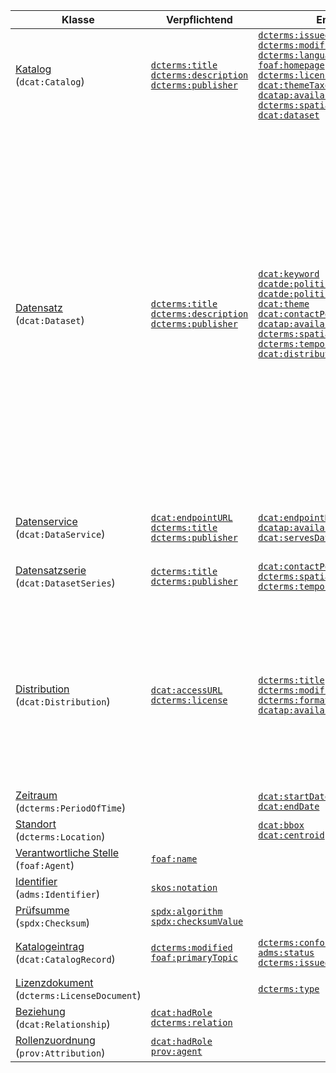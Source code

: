 | Klasse | Verpflichtend | Empfohlen | Optional |
| ------ | ------------- | --------- | -------- |
| [Katalog](#klasse-katalog)<br>(`dcat:Catalog`) |[`dcterms:title`](#katalog-titel)<br>[`dcterms:description`](#katalog-beschreibung)<br>[`dcterms:publisher`](#katalog-herausgeber)<br> | [`dcterms:issued`](#katalog-veroffentlichungsdatum)<br>[`dcterms:modified`](#katalog-aktualisierungsdatum)<br>[`dcterms:language`](#katalog-sprache)<br>[`foaf:homepage`](#katalog-homepage)<br>[`dcterms:license`](#katalog-lizenz)<br>[`dcat:themeTaxonomy`](#katalog-kategorienschema)<br>[`dcatap:availability`](#katalog-verfugbarkeit)<br>[`dcterms:spatial`](#katalog-raumliche-abdeckung)<br>[`dcat:dataset`](#katalog-datensatz)<br> | [`dcterms:rights`](#katalog-rechte)<br>[`dcat:catalog`](#katalog-katalog)<br>[`dcat:service`](#katalog-datenservice)<br>[`dcterms:hasPart`](#katalog-hat-teilkatalog)<br>[`dcterms:isPartOf`](#katalog-ist-teilkatalog)<br>[`dcat:record`](#katalog-katalogeintrag)<br>[`dcterms:creator`](#katalog-autor)<br> |
| [Datensatz](#klasse-datensatz)<br>(`dcat:Dataset`) |[`dcterms:title`](#datensatz-titel)<br>[`dcterms:description`](#datensatz-beschreibung)<br>[`dcterms:publisher`](#datensatz-herausgeber)<br> | [`dcat:keyword`](#datensatz-schlagwort)<br>[`dcatde:politicalGeocodingLevelURI`](#datensatz-ebene-geopolitischen-abdeckung)<br>[`dcatde:politicalGeocodingURI`](#datensatz-geopolitischen-abdeckung)<br>[`dcat:theme`](#datensatz-kategorie)<br>[`dcat:contactPoint`](#datensatz-kontakt)<br>[`dcatap:availability`](#datensatz-verfugbarkeit)<br>[`dcterms:spatial`](#datensatz-raumliche-abdeckung)<br>[`dcterms:temporal`](#datensatz-zeitliche-abdeckung)<br>[`dcat:distribution`](#datensatz-distribution)<br> | [`dcatde:contributorID`](#datensatz-datenbereitsteller-id)<br>[`dcatde:geocodingDescription`](#datensatz-beschreibung-abdeckung)<br>[`dcterms:identifier`](#datensatz-id)<br>[`adms:identifier`](#datensatz-andere-id)<br>[`dcterms:issued`](#datensatz-veroffentlichungsdatum)<br>[`dcterms:modified`](#datensatz-aktualisierungsdatum)<br>[`dcat:version`](#datensatz-versionsbezeichnung)<br>[`owl:versionInfo`](#datensatz-versionsbezeichnung-deprecated)<br>[`adms:versionNotes`](#datensatz-versionserlauterung)<br>[`dcatap:applicableLegislation`](#datensatz-rechtsgrundlage)<br>[`dcatde:legalBasis`](#datensatz-rechtsgrundlage-zugangseroffnung)<br>[`dcterms:relation`](#datensatz-verwandte-ressource)<br>[`dcat:landingPage`](#datensatz-ursprungliche-webseite)<br>[`foaf:page`](#datensatz-dokumentation)<br>[`dcterms:language`](#datensatz-sprache)<br>[`dcterms:conformsTo`](#datensatz-konform-zu-standard)<br>[`dcterms:accessRights`](#datensatz-grad-zuganglichkeit)<br>[`dcterms:provenance`](#datensatz-provenienz)<br>[`dcterms:accrualPeriodicity`](#datensatz-aktualisierungsfrequenz)<br>[`dcatde:qualityProcessURI`](#datensatz-qualitatssicherungsprozess)<br>[`dcterms:type`](#datensatz-typ)<br>[`prov:wasGeneratedBy`](#datensatz-wurde-erzeugt-von)<br>[`dcat:spatialResolutionInMeters`](#datensatz-raumliche-auflosung-in-meter)<br>[`dcat:temporalResolution`](#datensatz-zeitliche-auflosung)<br>[`prov:qualifiedAttribution`](#datensatz-rollenzuordnung)<br>[`dcat:qualifiedRelation`](#datensatz-qualifizierte-beziehung)<br>[`dcterms:isReferencedBy`](#datensatz-wird-referenziert)<br>[`dcterms:references`](#datensatz-referenziert)<br>[`dcterms:source`](#datensatz-quelle)<br>[`dcat:hasVersion`](#datensatz-weitere-version)<br>[`dcterms:hasVersion`](#datensatz-weitere-version-deprecated)<br>[`dcterms:isVersionOf`](#datensatz-ist-version)<br>[`adms:sample`](#datensatz-beispieldistribution)<br>[`dcterms:creator`](#datensatz-autor)<br>[`dcterms:contributor`](#datensatz-bearbeiter)<br>[`dcatde:originator`](#datensatz-urheber)<br>[`dcatde:maintainer`](#datensatz-verwalter)<br>[`dcat:inSeries`](#datensatz-in-serie)<br> |
| [Datenservice](#klasse-datenservice)<br>(`dcat:DataService`) |[`dcat:endpointURL`](#datenservice-url-endpunkt)<br>[`dcterms:title`](#datenservice-titel)<br>[`dcterms:publisher`](#datenservice-herausgeber)<br> | [`dcat:endpointDescription`](#datenservice-beschreibung-endpunkt)<br>[`dcatap:availability`](#datenservice-verfugbarkeit)<br>[`dcat:servesDataset`](#datenservice-liefert-datensatz-aus)<br> | [`dcterms:description`](#datenservice-beschreibung)<br>[`dcterms:license`](#datenservice-lizenz)<br>[`dcterms:accessRights`](#datenservice-grad-zuganglichkeit)<br>[`dcterms:format`](#datenservice-format)<br> |
| [Datensatzserie](#klasse-datensatzserie)<br>(`dcat:DatasetSeries`) |[`dcterms:title`](#datensatzserie-titel)<br>[`dcterms:publisher`](#datensatzserie-herausgeber)<br> | [`dcat:contactPoint`](#datensatzserie-kontakt)<br>[`dcterms:spatial`](#datensatzserie-raumliche-abdeckung)<br>[`dcterms:temporal`](#datensatzserie-zeitliche-abdeckung)<br> | [`dcterms:description`](#datensatzserie-beschreibung)<br>[`dcatap:applicableLegislation`](#datensatzserie-rechtsgrundlage)<br>[`dcterms:accrualPeriodicity`](#datensatzserie-aktualisierungsfrequenz)<br>[`dcterms:issued`](#datensatzserie-veroffentlichungsdatum)<br>[`dcterms:modified`](#datensatzserie-aktualisierungsdatum)<br> |
| [Distribution](#klasse-distribution)<br>(`dcat:Distribution`) |[`dcat:accessURL`](#distribution-zugangs-url)<br>[`dcterms:license`](#distribution-lizenz)<br> | [`dcterms:title`](#distribution-titel)<br>[`dcterms:modified`](#distribution-aktualisierungsdatum)<br>[`dcterms:format`](#distribution-format)<br>[`dcatap:availability`](#distribution-verfugbarkeit)<br> | [`dcatde:licenseAttributionByText`](#distribution-namensnennungstext-by-clauses)<br>[`dcterms:description`](#distribution-beschreibung)<br>[`dcat:byteSize`](#distribution-grosse-in-bytes)<br>[`dcterms:issued`](#distribution-veroffentlichungsdatum)<br>[`dcat:downloadURL`](#distribution-download-url)<br>[`dcterms:language`](#distribution-sprache)<br>[`foaf:page`](#distribution-dokumentation)<br>[`dcterms:rights`](#distribution-rechte)<br>[`dcterms:conformsTo`](#distribution-konform-zu-standard)<br>[`dcat:mediaType`](#distribution-medientyp)<br>[`dcat:compressFormat`](#distribution-kompressionsformat)<br>[`dcat:packageFormat`](#distribution-paketformat)<br>[`odrl:hasPolicy`](#distribution-regelwerk)<br>[`adms:status`](#distribution-status)<br>[`dcat:spatialResolutionInMeters`](#distribution-raumliche-auflosung-in-meter)<br>[`dcat:temporalResolution`](#distribution-zeitliche-auflosung)<br>[`dcat:accessService`](#distribution-ausliefernder-datenservice)<br>[`spdx:checksum`](#distribution-prufsumme)<br> |
| [Zeitraum](#klasse-zeitraum)<br>(`dcterms:PeriodOfTime`) | | [`dcat:startDate`](#zeitraum-startzeitpunkt)<br>[`dcat:endDate`](#zeitraum-endzeitpunkt)<br> | [`time:hasBeginning`](#zeitraum-anfang)<br>[`time:hasEnd`](#zeitraum-ende)<br> |
| [Standort](#klasse-standort)<br>(`dcterms:Location`) | | [`dcat:bbox`](#standort-bounding-box)<br>[`dcat:centroid`](#standort-geografischer-mittelpunkt)<br> | [`locn:geometry`](#standort-geometrie)<br> |
| [Verantwortliche Stelle](#klasse-verantwortliche-stelle)<br>(`foaf:Agent`) |[`foaf:name`](#verantwortliche-stelle-name)<br> |  | [`dcterms:type`](#verantwortliche-stelle-typ)<br> |
| [Identifier](#klasse-identifier)<br>(`adms:Identifier`) |[`skos:notation`](#identifier-notation)<br> |  |  |
| [Prüfsumme](#klasse-prufsumme)<br>(`spdx:Checksum`) |[`spdx:algorithm`](#prufsumme-algorithmus)<br>[`spdx:checksumValue`](#prufsumme-prufsummenwert)<br> |  |  |
| [Katalogeintrag](#klasse-katalogeintrag)<br>(`dcat:CatalogRecord`) |[`dcterms:modified`](#katalogeintrag-aktualisierungsdatum)<br>[`foaf:primaryTopic`](#katalogeintrag-katalogeintrag)<br> | [`dcterms:conformsTo`](#katalogeintrag-konform-zu)<br>[`adms:status`](#katalogeintrag-anderungstyp)<br>[`dcterms:issued`](#katalogeintrag-veroffentlichungsdatum)<br> | [`dcterms:title`](#katalogeintrag-titel)<br>[`dcterms:description`](#katalogeintrag-beschreibung)<br>[`dcterms:language`](#katalogeintrag-sprache)<br>[`dcterms:source`](#katalogeintrag-original-metadaten-der-ressource)<br> |
| [Lizenzdokument](#klasse-lizenzdokument)<br>(`dcterms:LicenseDocument`) | | [`dcterms:type`](#lizenzdokument-lizenztyp)<br> |  |
| [Beziehung](#klasse-beziehung)<br>(`dcat:Relationship`) |[`dcat:hadRole`](#beziehung-rolle)<br>[`dcterms:relation`](#beziehung-beziehung)<br> |  |  |
| [Rollenzuordnung](#klasse-rollenzuordnung)<br>(`prov:Attribution`) |[`dcat:hadRole`](#rollenzuordnung-rolle)<br>[`prov:agent`](#rollenzuordnung-agent)<br> |  |  |
